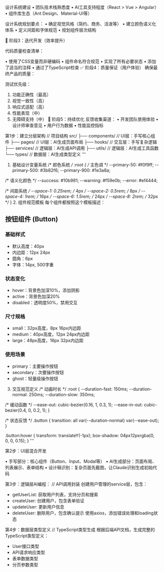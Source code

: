 设计系统建设
• 团队技术栈熟悉度
• AI工具支持程度（React > Vue > Angular）
• 组件库生态（Ant Design、Material-UI等）

设计系统规划要点：
• 确定视觉风格（简约、商务、活泼等）
• 建立颜色语义化体系
• 定义间距和字体规范
• 规划组件层次结构


🔄 阶段3：迭代开发（效率提升）

代码质量检查清单：

• 使用了CSS变量而非硬编码
• 组件命名符合规范
• 实现了所有必要状态
• 添加了适当的注释
• 通过了TypeScript检查
✅ 阶段4：质量保证（用户体验）
确保最终产品的质量：

测试优先级：

1. 功能正确性（最高）
2. 视觉一致性（高）
3. 响应式适配（高）
4. 性能表现（中）
5. 无障碍支持（中）
🔄 阶段5：持续优化
反馈收集渠道：
• 开发团队使用体验
• 设计师审查意见
• 用户行为数据
• 性能监控指标




第1步：建立分层架构
// 项目结构
src/
├── components/     // UI层：手写核心组件
├── pages/         // UI层：AI生成页面布局
├── hooks/         // 交互层：手写复杂逻辑
├── services/      // 逻辑层：AI生成API调用
├── utils/         // 逻辑层：AI生成工具函数
└── types/         // 数据层：AI生成类型定义
'''
1. 基础设计变量系统
/* 颜色系统 */
:root {
/* 主色调 */
--primary-50: #f0f9ff;
--primary-500: #3b82f6;
--primary-900: #1e3a8a;

/* 语义化颜色 */
--success: #10b981;
--warning: #f59e0b;
--error: #ef4444;

/* 间距系统 */
--space-1: 0.25rem;  /* 4px */
--space-2: 0.5rem;   /* 8px */
--space-4: 1rem;     /* 16px */
--space-6: 1.5rem;   /* 24px */
--space-8: 2rem;     /* 32px */
}
2. 组件规范模板
每个组件都按照这个模板描述：

## 按钮组件 (Button)

### 基础样式
- 默认高度：40px
- 内边距：12px 24px
- 圆角：6px
- 字体：14px, 500字重

### 状态变化
- hover：背景色加深10%，添加阴影
- active：背景色加深20%
- disabled：透明度50%，禁用交互

### 尺寸规格
- small：32px高度，8px 16px内边距
- medium：40px高度，12px 24px内边距
- large：48px高度，16px 32px内边距

### 使用场景
- primary：主要操作按钮
- secondary：次要操作按钮
- ghost：轻量级操作按钮
3. 交互规范定义
/* 动画时长 */
:root {
--duration-fast: 150ms;
--duration-normal: 250ms;
--duration-slow: 350ms;

/* 缓动函数 */
--ease-out: cubic-bezier(0.16, 1, 0.3, 1);
--ease-in-out: cubic-bezier(0.4, 0, 0.2, 1);
}

/* 状态反馈 */
.button {
transition: all var(--duration-normal) var(--ease-out);
}

.button:hover {
transform: translateY(-1px);
box-shadow: 04px12pxrgba(0, 0, 0, 0.15);
}
'''

第2步：UI层混合开发

• 手写部分：核心组件（Button、Input、Modal等）
• AI生成部分：页面布局、列表展示、表单结构
• 设计稿识别：复杂页面先截图，让Claude识别生成初始代码

第3步：逻辑层AI编程：
// API调用封装
创建用户管理的service层，包含：
- getUserList: 获取用户列表，支持分页和搜索
- createUser: 创建用户，包含表单验证
- updateUser: 更新用户信息
- deleteUser: 删除用户，包含确认提示
使用axios，添加错误处理和loading状态

第4步：数据层类型定义
// TypeScript类型生成
根据后端API文档，生成完整的TypeScript类型定义：
- User接口类型
- API请求响应类型  
- 表单数据类型
- 分页参数类型